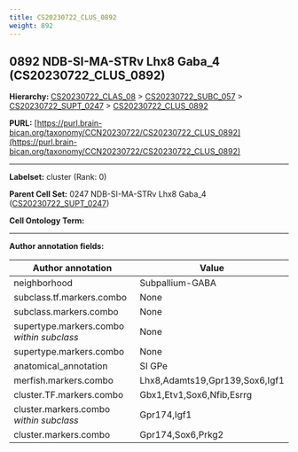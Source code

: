 ```yaml
---
title: CS20230722_CLUS_0892
weight: 892
---
```

## 0892 NDB-SI-MA-STRv Lhx8 Gaba_4 (CS20230722_CLUS_0892)
<b>Hierarchy: </b>
[CS20230722_CLAS_08](../CS20230722_CLAS_08) >
[CS20230722_SUBC_057](../CS20230722_SUBC_057) >
[CS20230722_SUPT_0247](../CS20230722_SUPT_0247) >
[CS20230722_CLUS_0892](../CS20230722_CLUS_0892)

**PURL:** [https://purl.brain-bican.org/taxonomy/CCN20230722/CS20230722_CLUS_0892](https://purl.brain-bican.org/taxonomy/CCN20230722/CS20230722_CLUS_0892)

---


**Labelset:** cluster (Rank: 0)

**Parent Cell Set:** 0247 NDB-SI-MA-STRv Lhx8 Gaba_4 ([CS20230722_SUPT_0247](../CS20230722_SUPT_0247))



**Cell Ontology Term:** 

[MARKER GENES.]: #


---

[TRANSFERRED ANNOTATIONS.]: #


[AUTHOR ANNOTATION FIELDS.]: #


**Author annotation fields:**

| Author annotation | Value |
|-------------------|-------|
|neighborhood|Subpallium-GABA|
|subclass.tf.markers.combo|None|
|subclass.markers.combo|None|
|supertype.markers.combo _within subclass_|None|
|supertype.markers.combo|None|
|anatomical_annotation|SI GPe|
|merfish.markers.combo|Lhx8,Adamts19,Gpr139,Sox6,Igf1|
|cluster.TF.markers.combo|Gbx1,Etv1,Sox6,Nfib,Esrrg|
|cluster.markers.combo _within subclass_|Gpr174,Igf1|
|cluster.markers.combo|Gpr174,Sox6,Prkg2|
